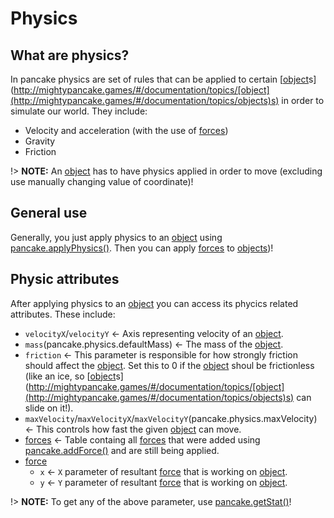 # Physics

## What are physics?

In pancake physics are set of rules that can be applied to certain [[object](http://mightypancake.games/#/documentation/topics/objects)s](http://mightypancake.games/#/documentation/topics/[object](http://mightypancake.games/#/documentation/topics/objects)s) in order to simulate our world. They include:
- Velocity and acceleration (with the use of [forces](http://mightypancake.games/#/documentation/topics/forces))
- Gravity
- Friction

!> **NOTE:** An [object](http://mightypancake.games/#/documentation/topics/objects) has to have physics applied in order to move (excluding use manually changing value of coordinate)!

## General use

Generally, you just apply physics to an [object](http://mightypancake.games/#/documentation/topics/objects) using [pancake.applyPhysics()](http://mightypancake.games/#/documentation/functions/pancake.applyPhysics()). Then you can apply [forces](http://mightypancake.games/#/documentation/topics/forces) to [objects](http://mightypancake.games/#/documentation/topics/objects))!

## Physic attributes

After applying physics to an [object](http://mightypancake.games/#/documentation/topics/objects) you can access its phycics related attributes. These include:
- `velocityX`/`velocityY` <- Axis representing velocity of an [object](http://mightypancake.games/#/documentation/topics/objects).
- `mass`(pancake.physics.defaultMass) <- The mass of the [object](http://mightypancake.games/#/documentation/topics/objects).
- `friction` <- This parameter is responsible for how strongly friction should affect the [object](http://mightypancake.games/#/documentation/topics/objects). Set this to 0 if the [object](http://mightypancake.games/#/documentation/topics/objects) shoul be frictionless (like an ice, so [[object](http://mightypancake.games/#/documentation/topics/objects)s](http://mightypancake.games/#/documentation/topics/[object](http://mightypancake.games/#/documentation/topics/objects)s) can slide on it!).
- `maxVelocity`/`maxVelocityX`/`maxVelocityY`(pancake.physics.maxVelocity) <- This controls how fast the given [object](http://mightypancake.games/#/documentation/topics/objects) can move.
- [forces](http://mightypancake.games/#/documentation/topics/forces) <- Table containg all [forces](http://mightypancake.games/#/documentation/topics/forces) that were added using [pancake.addForce()](http://mightypancake.games/#/documentation/functions/pancake.addForce()) and are still being applied.
- [force](http://mightypancake.games/#/documentation/topics/forces)
  * `x` <- `X` parameter of resultant [force](http://mightypancake.games/#/documentation/topics/forces) that is working on [object](http://mightypancake.games/#/documentation/topics/objects).
  * `y` <- `Y` parameter of resultant [force](http://mightypancake.games/#/documentation/topics/forces) that is working on [object](http://mightypancake.games/#/documentation/topics/objects).

!> **NOTE:** To get any of the above parameter, use [pancake.getStat()](http://mightypancake.games/#/documentation/functions/pancake.getStat())!
